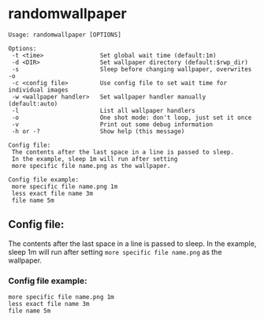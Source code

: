 # randomwallpaper
```
Usage: randomwallpaper [OPTIONS]

Options:
 -t <time>                Set global wait time (default:1m)
 -d <DIR>                 Set wallpaper directory (default:$rwp_dir)
 -s                       Sleep before changing wallpaper, overwrites -o
 -c <config file>         Use config file to set wait time for individual images
 -w <wallpaper handler>   Set wallpaper handler manually (default:auto)
 -l                       List all wallpaper handlers
 -o                       One shot mode: don't loop, just set it once
 -v                       Print out some debug information
 -h or -?                 Show help (this message)

Config file:
 The contents after the last space in a line is passed to sleep.
 In the example, sleep 1m will run after setting
 more specific file name.png as the wallpaper.

Config file example:
 more specific file name.png 1m
 less exact file name 3m
 file name 5m
```

## Config file:
The contents after the last space in a line is passed to sleep.
In the example, sleep 1m will run after setting `more specific file name.png` as the wallpaper.

### Config file example:
```
more specific file name.png 1m
less exact file name 3m
file name 5m
```
